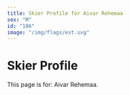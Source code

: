 ```yaml
---
title: Skier Profile for Aivar Rehemaa
sex: "M"
id: "106"
image: "/img/flags/est.svg" 
---
```


# Skier Profile

This page is for: Aivar Rehemaa.
    